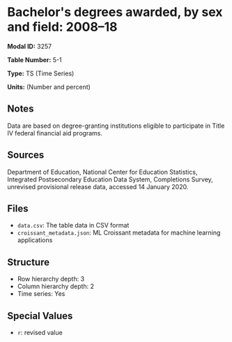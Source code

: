 # Bachelor's degrees awarded, by sex and field: 2008–18

**Modal ID:** 3257

**Table Number:** 5-1

**Type:** TS (Time Series)

**Units:** (Number and percent)

## Notes

Data are based on degree-granting institutions eligible to participate in Title IV federal financial aid programs.

## Sources

Department of Education, National Center for Education Statistics, Integrated Postsecondary Education Data System, Completions Survey, unrevised provisional release data, accessed 14 January 2020.

## Files

- `data.csv`: The table data in CSV format
- `croissant_metadata.json`: ML Croissant metadata for machine learning applications

## Structure

- Row hierarchy depth: 3
- Column hierarchy depth: 2
- Time series: Yes

## Special Values

- `r`: revised value
